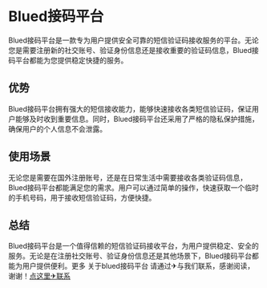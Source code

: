 # Blued接码平台

Blued接码平台是一款专为用户提供安全可靠的短信验证码接收服务的平台。无论您是需要注册新的社交账号、验证身份信息还是接收重要的验证码信息，Blued接码平台都能为您提供稳定快捷的服务。

## 优势

Blued接码平台拥有强大的短信接收能力，能够快速接收各类短信验证码，保证用户能够及时收到重要信息。同时，Blued接码平台还采用了严格的隐私保护措施，确保用户的个人信息不会泄露。

## 使用场景

无论您是需要在国外注册账号，还是在日常生活中需要接收各类验证码信息，Blued接码平台都能满足您的需求。用户可以通过简单的操作，快速获取一个临时的手机号码，用于接收短信验证码，方便快捷。

## 总结

Blued接码平台是一个值得信赖的短信验证码接收平台，为用户提供稳定、安全的服务。无论是在注册社交账号、验证身份信息还是其他场景下，Blued接码平台都能为用户提供便利。更多 关于blued接码平台 请通过✈与我们联系，感谢阅读，谢谢！[点这里✈联系](https://a.k02.cc)